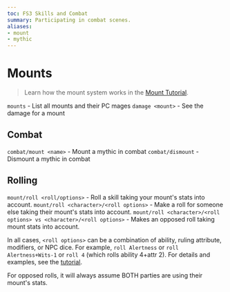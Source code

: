 ```yaml
---
toc: FS3 Skills and Combat
summary: Participating in combat scenes.
aliases:
- mount
- mythic
---
```

# Mounts

> Learn how the mount system works in the [Mount Tutorial](/help/mount_tutorial).

`mounts` - List all mounts and their PC mages
`damage <mount>` - See the damage for a mount

## Combat

`combat/mount <name>` - Mount a mythic in combat
`combat/dismount` - Dismount a mythic in combat

## Rolling

`mount/roll <roll/options>` - Roll a skill taking your mount's stats into account.
`mount/roll <character>/<roll options>` - Make a roll for someone else taking their mount's stats into account.
`mount/roll <character>/<roll options> vs <character>/<roll options>` - Makes an opposed roll taking mount stats into account.

In all cases, `<roll options>` can be a combination of ability, ruling attribute, modifiers, or NPC dice.  For example, `roll Alertness` or `roll Alertness+Wits-1` or `roll 4` (which rolls ability 4+attr 2). For details and examples, see the [tutorial](/help/fs3).

For opposed rolls, it will always assume BOTH parties are using their mount's stats.
